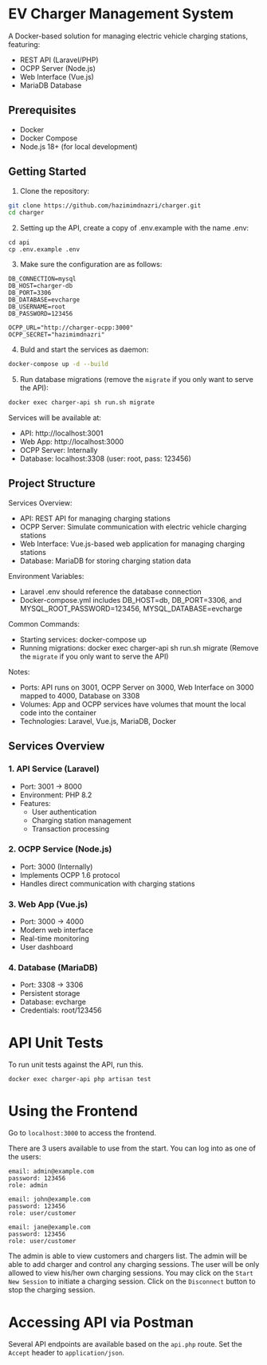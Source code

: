 # EV Charger Management System

A Docker-based solution for managing electric vehicle charging stations, featuring:
- REST API (Laravel/PHP)
- OCPP Server (Node.js)
- Web Interface (Vue.js)
- MariaDB Database

## Prerequisites

- Docker
- Docker Compose
- Node.js 18+ (for local development)

## Getting Started

1. Clone the repository:
```bash
git clone https://github.com/hazimimdnazri/charger.git
cd charger
```
2. Setting up the API, create a copy of .env.example with the name .env:
```
cd api
cp .env.example .env
```

3. Make sure the configuration are as follows:
```
DB_CONNECTION=mysql
DB_HOST=charger-db
DB_PORT=3306
DB_DATABASE=evcharge
DB_USERNAME=root
DB_PASSWORD=123456

OCPP_URL="http://charger-ocpp:3000"
OCPP_SECRET="hazimimdnazri"
```

4. Buld and start the services as daemon:
```bash
docker-compose up -d --build
```

5. Run database migrations (remove the `migrate` if you only want to serve the API):
```bash
docker exec charger-api sh run.sh migrate
```

Services will be available at:
- API: http://localhost:3001
- Web App: http://localhost:3000
- OCPP Server: Internally
- Database: localhost:3308 (user: root, pass: 123456)

## Project Structure

Services Overview:
- API: REST API for managing charging stations
- OCPP Server: Simulate communication with electric vehicle charging stations
- Web Interface: Vue.js-based web application for managing charging stations
- Database: MariaDB for storing charging station data

Environment Variables:
- Laravel .env should reference the database connection
- Docker-compose.yml includes DB_HOST=db, DB_PORT=3306, and MYSQL_ROOT_PASSWORD=123456, MYSQL_DATABASE=evcharge

Common Commands:
- Starting services: docker-compose up
- Running migrations: docker exec charger-api sh run.sh migrate (Remove the `migrate` if you only want to serve the API)

Notes:
- Ports: API runs on 3001, OCPP Server on 3000, Web Interface on 3000 mapped to 4000, Database on 3308
- Volumes: App and OCPP services have volumes that mount the local code into the container
- Technologies: Laravel, Vue.js, MariaDB, Docker

## Services Overview

### 1. API Service (Laravel)
- Port: 3001 → 8000
- Environment: PHP 8.2
- Features:
  - User authentication
  - Charging station management
  - Transaction processing

### 2. OCPP Service (Node.js)
- Port: 3000 (Internally)
- Implements OCPP 1.6 protocol
- Handles direct communication with charging stations

### 3. Web App (Vue.js)
- Port: 3000 → 4000
- Modern web interface
- Real-time monitoring
- User dashboard

### 4. Database (MariaDB)
- Port: 3308 → 3306
- Persistent storage
- Database: evcharge
- Credentials: root/123456

# API Unit Tests #

To run unit tests against the API, run this.
```
docker exec charger-api php artisan test
```

# Using the Frontend #

Go to `localhost:3000` to access the frontend.

There are 3 users available to use from the start. You can log into as one of the users:

```
email: admin@example.com
password: 123456
role: admin

email: john@example.com
password: 123456
role: user/customer

email: jane@example.com
password: 123456
role: user/customer
```

The admin is able to view customers and chargers list. The admin will be able to add charger and control any charging sessions.
The user will be only allowed to view his/her own charging sessions. You may click on the `Start New Session` to initiate a charging session.
Click on the `Disconnect` button to stop the charging session.

# Accessing API via Postman #

Several API endpoints are available based on the `api.php` route.
Set the `Accept` header to `application/json`.